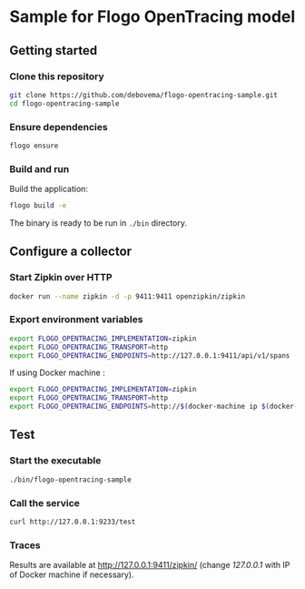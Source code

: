 # Sample for Flogo OpenTracing model

## Getting started

### Clone this repository

```bash
git clone https://github.com/debovema/flogo-opentracing-sample.git
cd flogo-opentracing-sample
```

### Ensure dependencies

```bash
flogo ensure
```

### Build and run

Build the application:
```bash
flogo build -e
```

The binary is ready to be run in ```./bin``` directory.

## Configure a collector

### Start Zipkin over HTTP

```bash
docker run --name zipkin -d -p 9411:9411 openzipkin/zipkin
```

### Export environment variables

```bash
export FLOGO_OPENTRACING_IMPLEMENTATION=zipkin
export FLOGO_OPENTRACING_TRANSPORT=http
export FLOGO_OPENTRACING_ENDPOINTS=http://127.0.0.1:9411/api/v1/spans
```

If using Docker machine :

```bash
export FLOGO_OPENTRACING_IMPLEMENTATION=zipkin
export FLOGO_OPENTRACING_TRANSPORT=http
export FLOGO_OPENTRACING_ENDPOINTS=http://$(docker-machine ip $(docker-machine active)):9411/api/v1/spans
```

## Test

### Start the executable

```bash
./bin/flogo-opentracing-sample
```

### Call the service

```bash
curl http://127.0.0.1:9233/test
```

### Traces

Results are available at http://127.0.0.1:9411/zipkin/ (change *127.0.0.1* with IP of Docker machine if necessary).


